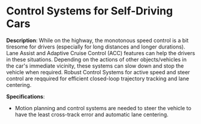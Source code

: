 # Control Systems for Self-Driving Cars


**Description**: While on the highway, the monotonous speed
control is a bit tiresome for drivers (especially for long
distances and longer durations). Lane Assist and Adaptive
Cruise Control (ACC) features can help the drivers in these
situations. Depending on the actions of other
objects/vehicles in the car's immediate vicinity, these
systems can slow down and stop the vehicle when required. Robust Control Systems for active speed and steer control are reqquired for efficient closed-loop trajectory tracking and lane centering.

**Specifications**:
- Motion planning and control systems are needed to steer
the vehicle to have the least cross-track error and
automatic lane centering.
